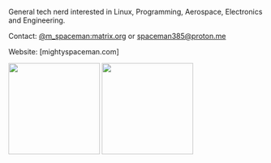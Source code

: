 General tech nerd interested in Linux, Programming, Aerospace, Electronics and Engineering.

Contact: [@m_spaceman:matrix.org](https://matrix.to/#/@m_spaceman:matrix.org) or spaceman385@proton.me

Website: [mightyspaceman.com]

<html>
<p>
 <img height="180em" src="https://github-readme-stats.vercel.app/api?username=MightySpaceman&theme=radical&show_icons=true" />
 <img height="180em" src="https://github-readme-stats.vercel.app/api/top-langs/?username=MightySpaceman&theme=radical&layout=compact" />
</p>
</html>
